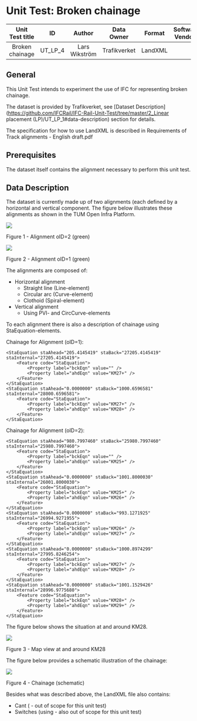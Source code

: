 # Unit Test: Broken chainage

|       Unit Test title     | ID | Author | Data Owner | Format | Software Vendors |
|:-------------------------:|:--:|:------:| :---------:| :-----:| :---------------:|
| Broken chainage | UT_LP_4 | Lars Wikström | Trafikverket | LandXML |  |


## General
This Unit Test intends to experiment the use of IFC for representing broken chainage. 

The dataset is provided by Trafikverket, see [Dataset Description](https://github.com/IFCRail/IFC-Rail-Unit-Test/tree/master/2_Linear placement (LP)/UT_LP_1#data-description) section for details.

The specification for how to use LandXML is described in Requirements of Track alignments - English draft.pdf  


## Prerequisites
The dataset itself contains the alignment necessary to perform this unit test.

## Data Description

The dataset is currently made up of two alignments (each defined by a horizontal and vertical component. The figure below illustrates these alignments as shown in the TUM Open Infra Platform.

![](https://github.com/IFCRail/IFC-Rail-Unit-Test/blob/master/2_Linear%20placement%20(LP)/UT_LP_4/Figure%201.png)

Figure 1 - Alignment oID=2 (green)

 ![](https://github.com/IFCRail/IFC-Rail-Unit-Test/blob/master/2_Linear%20placement%20(LP)/UT_LP_4/Figure%202.png)

Figure 2 - Alignment oID=1 (green)

 

The alignments are composed of:

- Horizontal alignment
  - Straight line (Line-element)
  - Circular arc (Curve-element)
  - Clothoid (Spiral-element)
- Vertical alignment
  - Using PVI- and CircCurve-elements

To each alignment there is also a description of chainage using StaEquation-elements.

Chainage for Alignment (oID=1):

```
<StaEquation staAhead="205.4145419" staBack="27205.4145419" staInternal="27205.4145419">
	<Feature code="StaEquation">
		<Property label="bckEqn" value="" />
		<Property label="ahdEqn" value="KM27+" />
    </Feature>
</StaEquation>
<StaEquation staAhead="0.0000000" staBack="1000.6596581" staInternal="28000.6596581">
	<Feature code="StaEquation">
		<Property label="bckEqn" value="KM27+" />
		<Property label="ahdEqn" value="KM28+" />
	</Feature>
</StaEquation>
```

 

Chainage for Alignment (oID=2):

   

```
<StaEquation staAhead="980.7997460" staBack="25980.7997460" staInternal="25980.7997460">
	<Feature code="StaEquation">
		<Property label="bckEqn" value="" />
		<Property label="ahdEqn" value="KM25+" />
    </Feature>
</StaEquation>
<StaEquation staAhead="0.0000000" staBack="1001.8000030" staInternal="26001.8000030">
	<Feature code="StaEquation">
		<Property label="bckEqn" value="KM25+" />
		<Property label="ahdEqn" value="KM26+" />
	</Feature>
</StaEquation>
<StaEquation staAhead="0.0000000" staBack="993.1271925" staInternal="26994.9271955">
	<Feature code="StaEquation">
		<Property label="bckEqn" value="KM26+" />
		<Property label="ahdEqn" value="KM27+" />
	</Feature>
</StaEquation>
<StaEquation staAhead="0.0000000" staBack="1000.8974299" staInternal="27995.8246254">
	<Feature code="StaEquation">
		<Property label="bckEqn" value="KM27+" />
		<Property label="ahdEqn" value="KM28+" />
	</Feature>
</StaEquation>
<StaEquation staAhead="0.0000000" staBack="1001.1529426" staInternal="28996.9775680">
	<Feature code="StaEquation">
		<Property label="bckEqn" value="KM28+" />
		<Property label="ahdEqn" value="KM29+" />
	</Feature>
</StaEquation>
```

 

The figure below shows the situation at and around KM28.

 ![](https://github.com/IFCRail/IFC-Rail-Unit-Test/blob/master/2_Linear%20placement%20(LP)/UT_LP_4/Figure%203.png)

Figure 3 - Map view at and around KM28

The figure below provides a schematic illustration of the chainage:

 ![](https://github.com/IFCRail/IFC-Rail-Unit-Test/blob/master/2_Linear%20placement%20(LP)/UT_LP_4/Figure%204.png)

Figure 4 - Chainage (schematic)

Besides what was described above, the LandXML file also contains:

- Cant (<Cant> - out of scope for this unit test)
- Switches (using <CgPoints> - also out of scope for this unit test)



